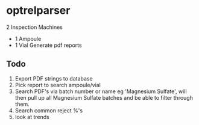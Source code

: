 # optrelparser
2 Inspection Machines
- 1 Ampoule
- 1 Vial
Generate pdf reports

Todo
------
1. Export PDF strings to database
2. Pick report to search ampoule/vial
3. Search PDF's via batch number or name eg 'Magnesium Sulfate', will then pull up all Magnesium Sulfate batches and be able to filter through them.
4. Search common reject %'s
5. look at trends
